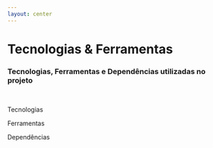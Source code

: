 ```yaml
---
layout: center
---
```


<h1 class="no-mb font-300">Tecnologias & Ferramentas</h1>
<h3 class="font-xs">Tecnologias, Ferramentas e Dependências utilizadas no projeto</h3>

<br />

<v-clicks :every="2">

<p class="font-bold text-sm">Tecnologias</p>

<div class="grid grid-cols-7 gap-2 w-600px">
    <IconBox>
        <template v-slot:default>
        <logos-javascript class="w-30px h-30px" />
        </template>
        <template v-slot:title>
        Javascript
        </template>
    </IconBox>
    <IconBox>
        <template v-slot:default>
        <logos-nodejs-icon class="w-30px h-30px" />
        </template>
        <template v-slot:title>
        Node.js
        </template>
    </IconBox>
    <IconBox>
        <template v-slot:default>
        <logos-docker-icon class="w-30px h-30px" />
        </template>
        <template v-slot:title>
        Docker
        </template>
    </IconBox>
    <IconBox>
        <template v-slot:default>
        <logos-terraform-icon class="w-30px h-30px" />
        </template>
        <template v-slot:title>
        Terraform
        </template>
    </IconBox>
    <IconBox>
        <template v-slot:default>
        <logos-aws class="w-30px h-30px" />
        </template>
        <template v-slot:title>
        Stacks AWS
        </template>
    </IconBox>
</div>


<p class="font-bold text-sm">Ferramentas</p>

<div class="grid grid-cols-4 gap-2 w-1/2">
    <IconBox>
        <template v-slot:default>
        <logos-visual-studio-code class="w-30px h-30px" />
        </template>
        <template v-slot:title>
        Visual Studio Code
        </template>
    </IconBox>
    <IconBox>
        <template v-slot:default>
        <logos-npm class="w-30px h-30px" />
        </template>
        <template v-slot:title>
        Npm
        </template>
    </IconBox>
</div>


<p class="font-bold text-sm pt-4">Dependências</p>

<div class="grid grid-cols-4 gap-2 w-1/2">
    <IconBox>
        <template v-slot:default>
        <logos-aws class="w-30px h-30px" />
        </template>
        <template v-slot:title>
        AWS
        </template>
    </IconBox>
</div>

</v-clicks>